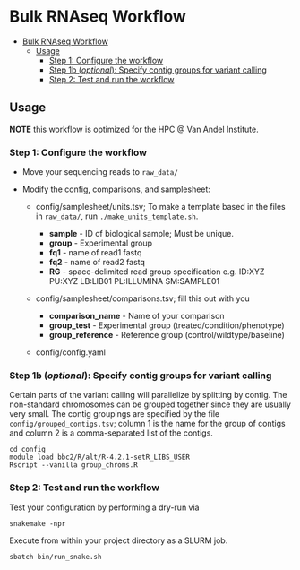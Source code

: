 # Bulk RNAseq Workflow


* [Bulk RNAseq Workflow](#bulk-rnaseq-workflow)
   * [Usage](#usage)
      * [Step 1: Configure the workflow](#step-1-configure-the-workflow)
      * [Step 1b (<em>optional</em>): Specify contig groups for variant calling](#step-1b-optional-specify-contig-groups-for-variant-calling)
      * [Step 2: Test and run the workflow](#step-2-test-and-run-the-workflow)

## Usage

**NOTE** this workflow is optimized for the HPC @ Van Andel Institute.


### Step 1: Configure the workflow
* Move your sequencing reads to `raw_data/`

* Modify the config, comparisons, and samplesheet:
  * config/samplesheet/units.tsv; To make a template based in the files in `raw_data/`, run `./make_units_template.sh`.
    * **sample**        - ID of biological sample; Must be unique.
    * **group**         - Experimental group 
    * **fq1**           - name of read1 fastq
    * **fq2**           - name of read2 fastq
    * **RG**            - space-delimited read group specification e.g. ID:XYZ PU:XYZ LB:LIB01 PL:ILLUMINA SM:SAMPLE01

  * config/samplesheet/comparisons.tsv; fill this out with you 
    * **comparison_name**    - Name of your comparison
    * **group_test**         - Experimental group (treated/condition/phenotype)
    * **group_reference**    - Reference group (control/wildtype/baseline)

  * config/config.yaml

### Step 1b (_optional_): Specify contig groups for variant calling

Certain parts of the variant calling will parallelize by splitting by contig. The non-standard chromosomes can be grouped together since they are usually very small. The contig groupings are specified by the file `config/grouped_contigs.tsv`; column 1 is the name for the group of contigs and column 2 is a comma-separated list of the contigs.

```
cd config
module load bbc2/R/alt/R-4.2.1-setR_LIBS_USER
Rscript --vanilla group_chroms.R 
```

### Step 2: Test and run the workflow
Test your configuration by performing a dry-run via

```
snakemake -npr
```

Execute from within your project directory as a SLURM job.

```
sbatch bin/run_snake.sh
```



